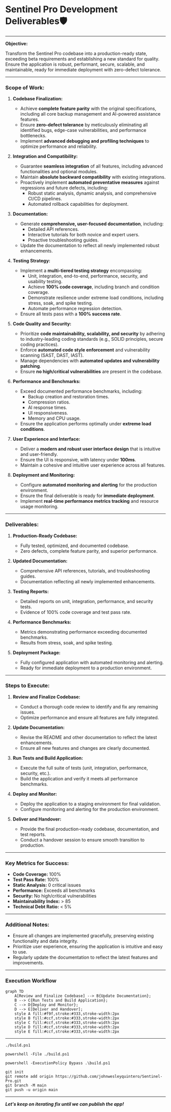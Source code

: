 # Sentinel Pro Development Deliverables🛡️

---

**Objective:**

Transform the Sentinel Pro codebase into a production-ready state, exceeding beta requirements and establishing a new standard for quality. Ensure the application is robust, performant, secure, scalable, and maintainable, ready for immediate deployment with zero-defect tolerance.

---

### **Scope of Work:**

1.  **Codebase Finalization:**
    *   Achieve **complete feature parity** with the original specifications, including all core backup management and AI-powered assistance features.
    *   Ensure **zero-defect tolerance** by meticulously eliminating all identified bugs, edge-case vulnerabilities, and performance bottlenecks.
    *   Implement **advanced debugging and profiling techniques** to optimize performance and reliability.

2.  **Integration and Compatibility:**
    *   Guarantee **seamless integration** of all features, including advanced functionalities and optional modules.
    *   Maintain **absolute backward compatibility** with existing integrations.
    *   Proactively implement **automated preventative measures** against regressions and future defects, including:
        *   Robust static analysis, dynamic analysis, and comprehensive CI/CD pipelines.
        *   Automated rollback capabilities for deployment.

3.  **Documentation:**
    *   Generate **comprehensive, user-focused documentation**, including:
        *   Detailed API references.
        *   Interactive tutorials for both novice and expert users.
        *   Proactive troubleshooting guides.
    *   Update the documentation to reflect all newly implemented robust enhancements.

4.  **Testing Strategy:**
    *   Implement a **multi-tiered testing strategy** encompassing:
        *   Unit, integration, end-to-end, performance, security, and usability testing.
        *   Achieve **100% code coverage**, including branch and condition coverage.
        *   Demonstrate resilience under extreme load conditions, including stress, soak, and spike testing.
        *   Automate performance regression detection.
    *   Ensure all tests pass with a **100% success rate**.

5.  **Code Quality and Security:**
    *   Prioritize **code maintainability, scalability, and security** by adhering to industry-leading coding standards (e.g., SOLID principles, secure coding practices).
    *   Enforce **automated code style enforcement** and vulnerability scanning (SAST, DAST, IAST).
    *   Manage dependencies with **automated updates and vulnerability patching**.
    *   Ensure **no high/critical vulnerabilities** are present in the codebase.

6.  **Performance and Benchmarks:**
    *   Exceed documented performance benchmarks, including:
        *   Backup creation and restoration times.
        *   Compression ratios.
        *   AI response times.
        *   UI responsiveness.
        *   Memory and CPU usage.
    *   Ensure the application performs optimally under **extreme load conditions**.

7.  **User Experience and Interface:**
    *   Deliver a **modern and robust user interface design** that is intuitive and user-friendly.
    *   Ensure the UI is responsive, with latency under **100ms**.
    *   Maintain a cohesive and intuitive user experience across all features.

8.  **Deployment and Monitoring:**
    *   Configure **automated monitoring and alerting** for the production environment.
    *   Ensure the final deliverable is ready for **immediate deployment**.
    *   Implement **real-time performance metrics tracking** and resource usage monitoring.

---

### **Deliverables:**

1.  **Production-Ready Codebase:**
    *   Fully tested, optimized, and documented codebase.
    *   Zero defects, complete feature parity, and superior performance.

2.  **Updated Documentation:**
    *   Comprehensive API references, tutorials, and troubleshooting guides.
    *   Documentation reflecting all newly implemented enhancements.

3.  **Testing Reports:**
    *   Detailed reports on unit, integration, performance, and security tests.
    *   Evidence of 100% code coverage and test pass rate.

4.  **Performance Benchmarks:**
    *   Metrics demonstrating performance exceeding documented benchmarks.
    *   Results from stress, soak, and spike testing.

5.  **Deployment Package:**
    *   Fully configured application with automated monitoring and alerting.
    *   Ready for immediate deployment to a production environment.

---

### **Steps to Execute:**

1.  **Review and Finalize Codebase:**
    *   Conduct a thorough code review to identify and fix any remaining issues.
    *   Optimize performance and ensure all features are fully integrated.

2.  **Update Documentation:**
    *   Revise the README and other documentation to reflect the latest enhancements.
    *   Ensure all new features and changes are clearly documented.

3.  **Run Tests and Build Application:**
    *   Execute the full suite of tests (unit, integration, performance, security, etc.).
    *   Build the application and verify it meets all performance benchmarks.

4.  **Deploy and Monitor:**
    *   Deploy the application to a staging environment for final validation.
    *   Configure monitoring and alerting for the production environment.

5.  **Deliver and Handover:**
    *   Provide the final production-ready codebase, documentation, and test reports.
    *   Conduct a handover session to ensure smooth transition to production.

---

### **Key Metrics for Success:**

*   **Code Coverage:** 100%
*   **Test Pass Rate:** 100%
*   **Static Analysis:** 0 critical issues
*   **Performance:** Exceeds all benchmarks
*   **Security:** No high/critical vulnerabilities
*   **Maintainability Index:** > 85
*   **Technical Debt Ratio:** < 5%

---

### **Additional Notes:**

*   Ensure all changes are implemented gracefully, preserving existing functionality and data integrity.
*   Prioritize user experience, ensuring the application is intuitive and easy to use.
*   Regularly update the documentation to reflect the latest features and improvements.

---

### **Execution Workflow**

```mermaid
graph TD
    A[Review and Finalize Codebase] --> B{Update Documentation};
    B --> C{Run Tests and Build Application};
    C --> D{Deploy and Monitor};
    D --> E[Deliver and Handover];
    style A fill:#f9f,stroke:#333,stroke-width:2px
    style B fill:#ccf,stroke:#333,stroke-width:2px
    style C fill:#ccf,stroke:#333,stroke-width:2px
    style D fill:#ccf,stroke:#333,stroke-width:2px
    style E fill:#ccf,stroke:#333,stroke-width:2px
```

---

```shell
./build.ps1
```

```shell
powershell -File ./build.ps1
```

```shell
powershell -ExecutionPolicy Bypass .\build.ps1
```

```shell
git init
git remote add origin https://github.com/johnwesleyquintero/Sentinel-Pro.git
git branch -M main
git push -u origin main
```

---

***Let's keep on iterating fix until we can publish the app!***

